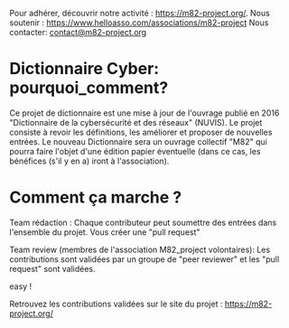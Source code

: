 Pour adhérer, découvrir notre activité : https://m82-project.org/.
Nous soutenir : https://www.helloasso.com/associations/m82-project Nous contacter: contact@m82-project.org

# Dictionnaire Cyber: pourquoi_comment?

Ce projet de dictionnaire est une mise à jour de l'ouvrage publié en 2016 "Dictionnaire de la cybersécurité et des réseaux" (NUVIS).
Le projet consiste à revoir les définitions, les améliorer et proposer de nouvelles entrées. 
Le nouveau Dictionnaire sera un ouvrage collectif "M82" qui pourra faire l'objet d'une édition papier éventuelle (dans ce cas, les bénéfices (s'il y en a) iront à l'association).

# Comment ça marche ?

Team rédaction : Chaque contributeur peut soumettre des entrées dans l'ensemble du projet. Vous créer une "pull request"

Team review (membres de l'association M82_project volontaires): Les contributions sont validées par un groupe de "peer reviewer" et les "pull request" sont validées.

easy !

Retrouvez les contributions validées sur le site du projet : https://m82-project.org/

